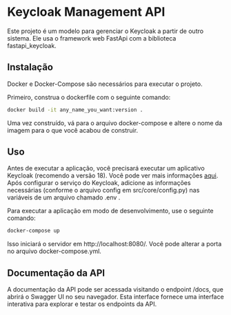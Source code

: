 # Keycloak Management API
Este projeto é um modelo para gerenciar o Keycloak a partir de outro sistema. Ele usa o framework web FastApi com a biblioteca fastapi_keycloak.

## Instalação
Docker e Docker-Compose são necessários para executar o projeto.

Primeiro, construa o dockerfile com o seguinte comando:
```bash
docker build -it any_name_you_want:version .
```
Uma vez construído, vá para o arquivo docker-compose e altere o nome da imagem para o que você acabou de construir.

## Uso
Antes de executar a aplicação, você precisará executar um aplicativo Keycloak (recomendo a versão 18). Você pode ver mais informações <a href="https://fastapi-keycloak.code-specialist.com/quick_start/">aqui</a>.
Após configurar o serviço do Keycloak, adicione as informações necessárias (conforme o arquivo config em src/core/config.py) nas variáveis de um arquivo chamado .env .

Para executar a aplicação em modo de desenvolvimento, use o seguinte comando:

```bash
docker-compose up
```
Isso iniciará o servidor em http://localhost:8080/. Você pode alterar a porta no arquivo docker-compose.yml.

## Documentação da API
A documentação da API pode ser acessada visitando o endpoint /docs, que abrirá o Swagger UI no seu navegador. Esta interface fornece uma interface interativa para explorar e testar os endpoints da API.